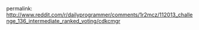 permalink: http://www.reddit.com/r/dailyprogrammer/comments/1r2mcz/112013_challenge_136_intermediate_ranked_voting/cdkcmgr
